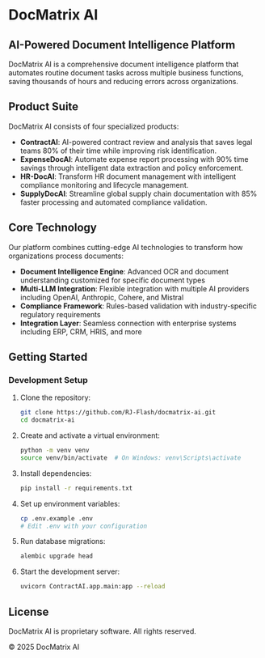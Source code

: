 # DocMatrix AI

## AI-Powered Document Intelligence Platform

DocMatrix AI is a comprehensive document intelligence platform that automates routine document tasks across multiple business functions, saving thousands of hours and reducing errors across organizations.

## Product Suite

DocMatrix AI consists of four specialized products:

- **ContractAI**: AI-powered contract review and analysis that saves legal teams 80% of their time while improving risk identification.
- **ExpenseDocAI**: Automate expense report processing with 90% time savings through intelligent data extraction and policy enforcement.
- **HR-DocAI**: Transform HR document management with intelligent compliance monitoring and lifecycle management.
- **SupplyDocAI**: Streamline global supply chain documentation with 85% faster processing and automated compliance validation.

## Core Technology

Our platform combines cutting-edge AI technologies to transform how organizations process documents:

- **Document Intelligence Engine**: Advanced OCR and document understanding customized for specific document types
- **Multi-LLM Integration**: Flexible integration with multiple AI providers including OpenAI, Anthropic, Cohere, and Mistral
- **Compliance Framework**: Rules-based validation with industry-specific regulatory requirements
- **Integration Layer**: Seamless connection with enterprise systems including ERP, CRM, HRIS, and more

## Getting Started

### Development Setup

1. Clone the repository:
   ```bash
   git clone https://github.com/RJ-Flash/docmatrix-ai.git
   cd docmatrix-ai
   ```

2. Create and activate a virtual environment:
   ```bash
   python -m venv venv
   source venv/bin/activate  # On Windows: venv\Scripts\activate
   ```

3. Install dependencies:
   ```bash
   pip install -r requirements.txt
   ```

4. Set up environment variables:
   ```bash
   cp .env.example .env
   # Edit .env with your configuration
   ```

5. Run database migrations:
   ```bash
   alembic upgrade head
   ```

6. Start the development server:
   ```bash
   uvicorn ContractAI.app.main:app --reload
   ```

## License

DocMatrix AI is proprietary software. All rights reserved.

© 2025 DocMatrix AI